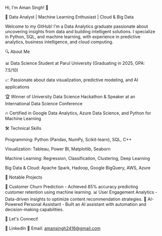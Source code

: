 Hi, I'm Aman Singh! 👋

🚀 Data Analyst | Machine Learning Enthusiast | Cloud & Big Data

Welcome to my GitHub! I'm a Data Analytics graduate passionate about uncovering insights from data and building intelligent solutions. I specialize in Python, SQL, and machine learning, with experience in predictive analytics, business intelligence, and cloud computing.

🔍 About Me

📊 Data Science Student at Parul University (Graduating in 2025, GPA: 7.5/10)

📈 Passionate about data visualization, predictive modeling, and AI applications

🏆 Winner of University Data Science Hackathon & Speaker at an International Data Science Conference

🔥 Certified in Google Data Analytics, Azure Data Science, and Python for Machine Learning


🛠️ Technical Skills

Programming: Python (Pandas, NumPy, Scikit-learn), SQL, C++

Visualization: Tableau, Power BI, Matplotlib, Seaborn

Machine Learning: Regression, Classification, Clustering, Deep Learning

Big Data & Cloud: Apache Spark, Hadoop, Google BigQuery, AWS, Azure


📂 Notable Projects

🚀 Customer Churn Prediction - Achieved 85% accuracy predicting customer retention using machine learning.
📊 User Engagement Analytics - Data-driven insights to optimize content recommendation strategies.
🤖 AI-Powered Personal Assistant - Built an AI assistant with automation and decision-making capabilities.

🎯 Let's Connect!

💼 LinkedIn
📩 Email: amansingh2416@gmail.com
